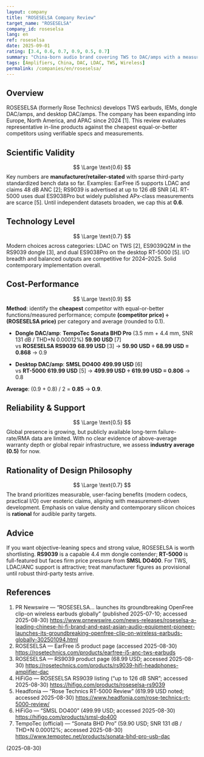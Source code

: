 ```yaml
---
layout: company
title: "ROSESELSA Company Review"
target_name: "ROSESELSA"
company_id: roseselsa
lang: en
ref: roseselsa
date: 2025-09-01
rating: [3.4, 0.6, 0.7, 0.9, 0.5, 0.7]
summary: "China-born audio brand covering TWS to DAC/amps with a measurement-leaning approach and aggressive pricing. Global expansion is underway; third-party lab data remain limited while features are competitive."
tags: [Amplifiers, China, DAC, LDAC, TWS, Wireless]
permalink: /companies/en/roseselsa/
---
```

## Overview
ROSESELSA (formerly Rose Technics) develops TWS earbuds, IEMs, dongle DAC/amps, and desktop DAC/amps. The company has been expanding into Europe, North America, and APAC since 2024 [1]. This review evaluates representative in-line products against the cheapest equal-or-better competitors using verifiable specs and measurements.

## Scientific Validity
$$ \Large \text{0.6} $$
Key numbers are **manufacturer/retailer-stated** with sparse third-party standardized bench data so far. Examples: EarFree i5 supports LDAC and claims 48 dB ANC [2]; RS9039 is advertised at up to 126 dB SNR [4]. RT-5000 uses dual ES9038Pro but widely published APx-class measurements are scarce [5]. Until independent datasets broaden, we cap this at **0.6**.

## Technology Level
$$ \Large \text{0.7} $$
Modern choices across categories: LDAC on TWS [2], ES9039Q2M in the RS9039 dongle [3], and dual ES9038Pro on the desktop RT-5000 [5]. I/O breadth and balanced outputs are competitive for 2024–2025. Solid contemporary implementation overall.

## Cost-Performance
$$ \Large \text{0.9} $$
**Method**: identify the **cheapest** competitor with equal-or-better functions/measured performance; compute **(competitor price) ÷ (ROSESELSA price)** per category and average (rounded to 0.1).

- **Dongle DAC/amp**: **TempoTec Sonata BHD Pro** (3.5 mm + 4.4 mm, SNR 131 dB / THD+N 0.00012%) **59.90 USD** [7]  
  vs **ROSESELSA RS9039** **68.99 USD** [3] → **59.90 USD ÷ 68.99 USD = 0.868** → 0.9

- **Desktop DAC/amp**: **SMSL DO400** **499.99 USD** [6]  
  vs **RT-5000** **619.99 USD** [5] → **499.99 USD ÷ 619.99 USD = 0.806** → 0.8

**Average**: (0.9 + 0.8) / 2 = **0.85** → **0.9**.

## Reliability & Support
$$ \Large \text{0.5} $$
Global presence is growing, but publicly available long-term failure-rate/RMA data are limited. With no clear evidence of above-average warranty depth or global repair infrastructure, we assess **industry average (0.5)** for now.

## Rationality of Design Philosophy
$$ \Large \text{0.7} $$
The brand prioritizes measurable, user-facing benefits (modern codecs, practical I/O) over esoteric claims, aligning with measurement-driven development. Emphasis on value density and contemporary silicon choices is **rational** for audible parity targets.

## Advice
If you want objective-leaning specs and strong value, ROSESELSA is worth shortlisting. **RS9039** is a capable 4.4 mm dongle contender; **RT-5000** is full-featured but faces firm price pressure from **SMSL DO400**. For TWS, LDAC/ANC support is attractive; treat manufacturer figures as provisional until robust third-party tests arrive.

## References
1. PR Newswire — “ROSESELSA… launches its groundbreaking OpenFree clip-on wireless earbuds globally” (published 2025-07-10; accessed 2025-08-30) https://www.prnewswire.com/news-releases/roseselsa-a-leading-chinese-hi-fi-brand-and-east-asian-audio-equipment-pioneer-launches-its-groundbreaking-openfree-clip-on-wireless-earbuds-globally-302501094.html  
2. ROSESELSA — EarFree i5 product page (accessed 2025-08-30) https://rosetechnics.com/products/earfree-i5-anc-tws-earbuds  
3. ROSESELSA — RS9039 product page (68.99 USD; accessed 2025-08-30) https://rosetechnics.com/products/rs9039-hifi-headphones-amplifier-dac  
4. HiFiGo — ROSESELSA RS9039 listing (“up to 126 dB SNR”; accessed 2025-08-30) https://hifigo.com/products/roseselsa-rs9039  
5. Headfonia — “Rose Technics RT-5000 Review” (619.99 USD noted; accessed 2025-08-30) https://www.headfonia.com/rose-technics-rt-5000-review/  
6. HiFiGo — “SMSL DO400” (499.99 USD; accessed 2025-08-30) https://hifigo.com/products/smsl-do400  
7. TempoTec (official) — “Sonata BHD Pro” (59.90 USD; SNR 131 dB / THD+N 0.00012%; accessed 2025-08-30) https://www.tempotec.net/products/sonata-bhd-pro-usb-dac

(2025-08-30)

